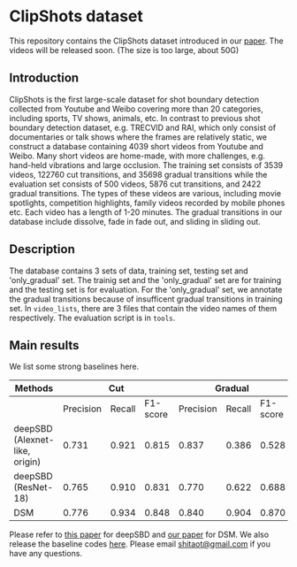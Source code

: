 # ClipShots dataset
This repository contains the ClipShots dataset introduced in our [paper](https://arxiv.org/pdf/1808.04234.pdf). The videos will be released soon. (The size is too large, about 50G)

## Introduction
ClipShots is the first large-scale dataset for shot boundary detection collected from Youtube and Weibo covering more than 20 categories, including sports, TV shows, animals, etc. In contrast to previous shot boundary detection dataset, e.g. TRECVID and RAI, which only consist of documentaries or talk shows where the frames are relatively static, we construct a database containing 4039 short videos from Youtube and Weibo. Many short videos are home-made, with more challenges, e.g. hand-held vibrations and large occlusion. The training set consists of 3539 videos, 122760 cut transitions, and 35698 gradual transitions while the evaluation set consists of 500 videos, 5876 cut transitions, and 2422 gradual transitions. The types of these videos are various, including movie spotlights, competition highlights, family videos recorded by mobile phones etc. Each video has a length of 1-20 minutes. The gradual transitions in our database include dissolve, fade in fade out, and sliding in sliding out.

## Description
The database contains 3 sets of data, training set, testing set and 'only_gradual' set. The trainig set and the 'only_gradual' set are for training and the testing set is for evaluation. For the 'only_gradual' set, we annotate the gradual transitions because of insufficent gradual transitions in training set. In `video_lists`, there are 3 files that contain the video names of them respectively. The evaluation script is in `tools`.

## Main results
We list some strong baselines here.
<table>
    <thead>
        <tr>
            <th>Methods</th>
            <th colspan=3>Cut</th>
            <th colspan=3>Gradual</th>
        </tr>
    </thead>
    <tbody>
        <tr>
            <td></td>
            <td>Precision</td>
            <td>Recall</td>
            <td>F1-score</td>
            <td>Precision</td>
            <td>Recall</td>
            <td>F1-score</td>
        </tr>
        <tr>
            <td>deepSBD (Alexnet-like, origin)</td>
            <td>0.731</td>
            <td>0.921</td>
            <td>0.815</td>
            <td>0.837</td>
            <td>0.386</td>
            <td>0.528</td>
        </tr>
        <tr>
            <td>deepSBD (ResNet-18)</td>
            <td>0.765</td>
            <td>0.910</td>
            <td>0.831</td>
            <td>0.770</td>
            <td>0.622</td>
            <td>0.688</td>
        </tr>
        <tr>
            <td>DSM</td>
            <td>0.776</td>
            <td>0.934</td>
            <td>0.848</td>
            <td>0.840</td>
            <td>0.904</td>
            <td>0.870</td>
        </tr>
    </tbody>
</table>

Please refer to [this paper](https://arxiv.org/pdf/1705.03281.pdf) for deepSBD and [our paper](https://arxiv.org/pdf/1808.04234.pdf) for DSM. We also release the baseline codes [here](https://github.com/Tangshitao/ClipShots_basline). Please email shitaot@gmail.com if you have any questions.
